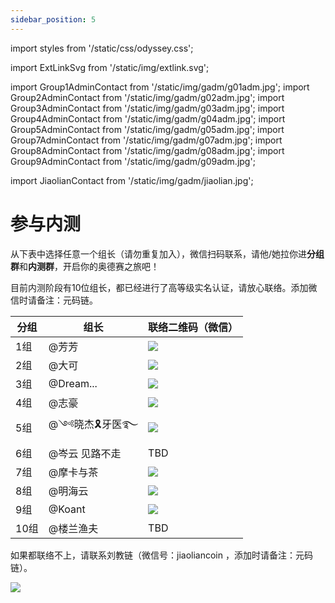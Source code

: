 ```yaml
---
sidebar_position: 5
---
```


import styles from '/static/css/odyssey.css';

import ExtLinkSvg from '/static/img/extlink.svg';

import Group1AdminContact from '/static/img/gadm/g01adm.jpg';
import Group2AdminContact from '/static/img/gadm/g02adm.jpg';
import Group3AdminContact from '/static/img/gadm/g03adm.jpg';
import Group4AdminContact from '/static/img/gadm/g04adm.jpg';
import Group5AdminContact from '/static/img/gadm/g05adm.jpg';
import Group7AdminContact from '/static/img/gadm/g07adm.jpg';
import Group8AdminContact from '/static/img/gadm/g08adm.jpg';
import Group9AdminContact from '/static/img/gadm/g09adm.jpg';

import JiaolianContact from '/static/img/gadm/jiaolian.jpg';

# 参与内测

从下表中选择任意一个组长（请勿重复加入），微信扫码联系，请他/她拉你进**分组群**和**内测群**，开启你的奥德赛之旅吧！

目前内测阶段有10位组长，都已经进行了高等级实名认证，请放心联络。添加微信时请备注：元码链。

| **分组** | **组长** | **联络二维码（微信）** |
|-|-|-|
| 1组 | @芳芳 |  <span class='wxqr'><img src={Group1AdminContact} /></span> |
| 2组 | @大可 |  <span class='wxqr'><img src={Group2AdminContact} /></span> |
| 3组 | @Dream... |  <span class='wxqr'><img src={Group3AdminContact} /></span> |
| 4组 | @志豪 |  <span class='wxqr'><img src={Group4AdminContact} /></span> |
| 5组 | @༺晓杰🎗牙医࿐   |  <span class='wxqr'><img src={Group5AdminContact} /></span> |
| 6组 | @岑云 见路不走 | TBD |
| 7组 | @摩卡与茶 |  <span class='wxqr'><img src={Group7AdminContact} /></span> |
| 8组 | @明海云 |  <span class='wxqr'><img src={Group8AdminContact} /></span> |
| 9组 | @Koant |  <span class='wxqr'><img src={Group9AdminContact} /></span> |
| 10组 | @楼兰渔夫 | TBD |

如果都联络不上，请联系刘教链（微信号：jiaoliancoin ，添加时请备注：元码链）。

<span class='wxqr'><img src={JiaolianContact} /></span>
